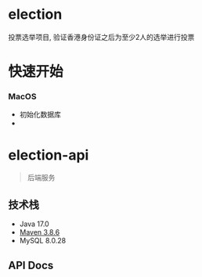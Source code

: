 # election

投票选举项目, 验证香港身份证之后为至少2人的选举进行投票

# 快速开始

### MacOS

- 初始化数据库
- 


# election-api

> 后端服务

## 技术栈

- Java 17.0
- [Maven 3.8.6](https://maven.apache.org/download.cgi)
- MySQL 8.0.28

## API Docs

